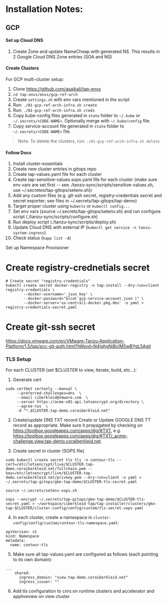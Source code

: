 # Installation Notes:

## GCP

#### Set up Cloud DNS

1. Create Zone and update NameCheap with generated NS. 
This results in 2 Google Cloud DNS Zone entries (SOA and NS)

#### Create Clusters

For GCP multi-cluster setup:

1. Clone https://github.com/asaikali/tap-envs
2. `cd tap-envs/envs/gcp-ref-arch`
3. Create `settings.sh` with env vars mentioned in the script
4. Run: `./01-gcp-ref-arch-infra.sh create`
5. Run: `./01-gcp-ref-arch-infra.sh creds`
6. Copy kube-config files generated in `state` folder to `~/.kube` or `~/.secrets/<CODE-NAME>`. Optionally merge with `~/.kube/config` file.
7. Copy service-account file generated in `state` folder to `~/.secrets/<CODE-NAME>` file.

> Note: To delete the clusters, run: `./01-gcp-ref-arch-infra.sh delete`

#### Follow Docs

1. Install cluster-essentials
2. Create new cluster entries in gitops repo
3. Create tap-values.yaml file for each cluster
4. Create tap-sensitive-values.sops.yaml file for each cluster (make sure env vars are set first -- see ./tanzu-sync/scripts/sensitive-values.sh, use ~/.secretes/tap-gitops/setenv.sh))
5. Add any custom files (e.g. git-ssh secret, registry-credentials secret and secret exporter; see files in ~/.secrets/tap-gitops/tap-demo)
6. Target proper cluster using `kubectx` or `kubectl config...`
7. Set env vars (source ~/.secrets/tap-gitops/setenv.sh) and run configure script (./tanzu-sync/scripts/configure.sh) 
8. Run deploy script (./tanzu-sync/scripts/deploy.sh)
9. Update Cloud DNS with external IP (`kubectl get service -n tanzu-system-ingress`)
10. Check status (`kapp list -A`)

Set up Namespace Provisioner

# Create registry-crednetials secret
```
# Create secret "registry-credentials"
kubectl create secret docker-registry -n tap-install --dry-run=client registry-credentials \
        --docker-username='_json_key' \
        --docker-password="$(cat gcp-service-account.json )" \
        --docker-server='us-central1-docker.pkg.dev' -o yaml > registry-credentials-secret.yaml
```

# Create git-ssh secret
https://docs.vmware.com/en/VMware-Tanzu-Application-Platform/1.5/tap/scc-git-auth.html?hWord=N4IghgNiBcIM5wBYgL5Agit

### TLS Setup

For each CLUSTER (set $CLUSTER to view, iterate, build, etc...):

1. Generate cert
```
sudo certbot certonly --manual \
     --preferred-challenges=dns  \
     --email ciberkleid@vmware.com  \
     --server https://acme-v02.api.letsencrypt.org/directory \
     --agree-tos  \
     -d "*.$CLUSTER.tap-demo.coraiberkleid.net"
```

2. Create/update DNS TXT record
Create or Update GOOGLE DNS TT record as appropriate. Make sure it propagated by checking on https://toolbox.googleapps.com/apps/dig/#TXT, e.g. https://toolbox.googleapps.com/apps/dig/#TXT/_acme-challenge.view.tap-demo.coraiberkleid.net.

3. Create secret in cluster (SOPS file)
```
sudo kubectl create secret tls tls -n contour-tls --cert=/etc/letsencrypt/live/$CLUSTER.tap-demo.coraiberkleid.net/fullchain.pem --key=/etc/letsencrypt/live/$CLUSTER.tap-demo.coraiberkleid.net/privkey.pem --dry-run=client -o yaml > ~/.secrets/tap-gitops/gke-tap-demo/$CLUSTER-tls-secret.yaml

source ~/.secrets/setenv-sops.sh

sops --encrypt ~/.secrets/tap-gitops/gke-tap-demo/$CLUSTER-tls-secret.yaml > ~/workspace/ciberkleid-tap/tap-installer/clusters/gke-tap-$CLUSTER/cluster-config/config/custom/tls-secret.sops.yaml
```

4. In each cluster, create a namespace in `cluster-config/config/custom/contour-tls-namespace.yaml`:
```
apiVersion: v1
kind: Namespace
metadata:
  name: contour-tls
```

5. Make sure all tap-values.yaml are configured as follows (each pointing to its own domain):
```
...
    shared:
      ingress_domain: "view.tap-demo.coraiberkleid.net"
      ingress_issuer: ""
```

6. Add tls configuration to cnrs on runtime clusters and accelerator and appliveview on view cluster

